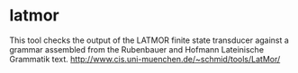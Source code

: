 # latmor

This tool checks the output of the LATMOR finite state transducer against a grammar assembled from the Rubenbauer and Hofmann Lateinische Grammatik text.
http://www.cis.uni-muenchen.de/~schmid/tools/LatMor/
